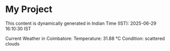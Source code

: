 # My Project

This content is dynamically generated in Indian Time (IST): 2025-06-29 16:10:30 IST


Current Weather in Coimbatore:
Temperature: 31.88 °C
Condition: scattered clouds
